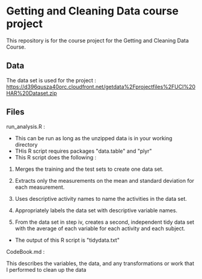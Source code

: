 # Getting and Cleaning Data course project

This repository is for the course project for the Getting and Cleaning Data Course.


## Data
The data set is used for the project :
https://d396qusza40orc.cloudfront.net/getdata%2Fprojectfiles%2FUCI%20HAR%20Dataset.zip

## Files
run_analysis.R : 
- This can be run as long as the unzipped data is in your working directory
- THis R script requires packages "data.table" and "plyr" 
- This R script does the following : 

 1. Merges the training and the test sets to create one data set. 

 2. Extracts only the measurements on the mean and standard deviation for each measurement. 

 3. Uses descriptive activity names to name the activities in the data set.

 4. Appropriately labels the data set with descriptive variable names. 

 5. From the data set in step iv, creates a second, independent tidy data set with the average
  of each variable for each activity and each subject. 

- The output of this R script is "tidydata.txt"

CodeBook.md : 

This describes the variables, the data, and any transformations or work that
I performed to clean up the data 